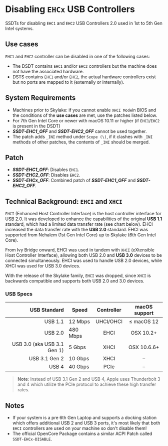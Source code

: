 # Disabling `EHCx` USB Controllers

SSDTs for disabling `EHC1` and `EHC2` USB Controllers 2.0 used in 1st to 5th Gen Intel systems.

## Use cases

`EHC1` and `EHC2` controller can be disabled in one of the following cases:

- The DSDT contains `EHC1` and/or `EHC2` controllers but the machine does not have the associated hardware.
- DSTS contains `EHC1` and/or `EHC2`, the actual hardware controllers exist but no ports are mapped to it (externally or internally).

## System Requirements

- Machines prior to Skylake: if you cannot enable `XHCI Mode`in BIOS and the conditions of the **use cases** are met, use the patches listed below.
- For 7th Gen Intel Core or newer with macOS 10.11 or higher (if `EHC1`/`EHC2` is present in the DSDT)
- ***SSDT-EHC1_OFF*** and ***SSDT-EHC2_OFF*** cannot be used together.
- The patch adds `_INI` method under `Scope (\)`, if it clashes with `_INI` methods of other patches, the contents of `_INI` should be merged.

## Patch
- ***SSDT-EHC1_OFF***: Disables `EHC1`.
- ***SSDT-EHC2_OFF***: Disables `EHC2`.
- ***SSDT-EHCx_OFF***: Combined patch of ***SSDT-EHC1_OFF*** and ***SSDT-EHC2_OFF***.

## Technical Background: `EHCI` and `XHCI`

`EHCI` (Enhanced Host Controller Interface) is the host controller interface for USB 2.0. It was developed to enhance the capabilities of the original **USB 1.1** standard, which had a limited data transfer rate (see chart below). EHCI increased the data transfer rate with the **USB 2.0** standard. EHCI was supported from Nehalem (1st Gen Intel Core) up to Skylake (6th Gen Intel Core). 

From Ivy Bridge onward, EHCI was used in tandem with `XHCI` (eXtensible Host Controller Interface), allowing both USB 2.0 and **USB 3.0** devices to be connected simultaneously. EHCI was used to handle USB 2.0 devices, while XHCI was used for USB 3.0 devices.

With the release of the Skylake family, `EHCI` was dropped, since `XHCI` is backwards compatible and supports both USB 2.0 and 3.0 devices. 

### USB Specs

USB Standard | Speed | Controller | macOS support 
------------:|-------|:----------:|:---------------:
USB 1.1      | 12 Mbps | UHCI/OHCI |  ≤ macOS 12
USB 2.0      | 480 Mbps |EHCI | OSX 10.2+ 
USB 3.0 (aka USB 3.1 Gen 1)| 5 Gbps | XHCI | OSX 10.6.6+
USB 3.1 Gen 2| 10 Gbps | XHCI | –
USB 4        | 40 Gbps | PCIe | –

> **Note**: Instead of USB 3.1 Gen 2 and USB 4, Apple uses Thunderbolt 3 and 4 which utilize the PCIe protocol to achieve these high transfer rates.

## Notes
- If your system is a pre 6th Gen Laptop and supports a docking station which offers additional USB 2 and USB 3 ports, it's most likely that both `EHCI` controllers are used on your machine so don't disable them!
- The official OpenCore Package contains a similar ACPI Patch called `SSDT-EHCx-DISABLE`.


